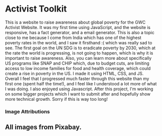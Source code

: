 # Activist Toolkit
This is a website to raise awareness about global poverty for the GWC Activist Website. It was my first time using JavaScript, and the website is responsive, has a fact generator, and a email generator. This is also a topic close to me because I come from India which has one of the highest poverty rates in the world, and I saw it firsthand :( which was really sad to see. The first goal on the UN SDG is to eradicate poverty by 2030, which at the rate the world is progressing, is not going to happen, which is why it is important to raise awareness. Also, you can learn more about specifically US programs like SNAP and CHIP which, due to budget cuts, are limiting access to low income families for food and health coverage, which could create a rise in poverty in the US. I made it using HTML, CSS, and JS. Overall I feel that I progressed much faster through this website than my first one (spent half the time!), and I feel like I understood a lot more of what I was doing. I also enjoyed using Javascript. After this project, I'm working on some bigger projects which I want to submit after and hopefully show more technical growth. Sorry if this is way too long!


### Image Attributions
  All images from Pixabay.
---


